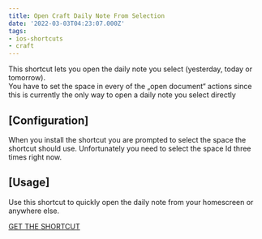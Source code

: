 ```yaml
---
title: Open Craft Daily Note From Selection
date: '2022-03-03T04:23:07.000Z'
tags:
- ios-shortcuts
- craft
---
```

This shortcut lets you open the daily note you select (yesterday, today or tomorrow).  
You have to set the space in every of the „open document“ actions since this is currently the only way to open a daily note you select directly

## \[Configuration\]

When you install the shortcut you are prompted to select the space the shortcut should use. Unfortunately you need to select the space Id three times right now.

## \[Usage\]

Use this shortcut to quickly open the daily note from your homescreen or anywhere else.

[GET THE SHORTCUT](https://www.icloud.com/shortcuts/f7ce56bdc19f4840b04435ed584f178d)